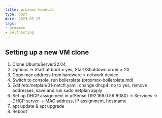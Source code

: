 ```yaml
---
title: proxmox homelab
type: post
date: 2023-03-25
tags: 
- proxmox
- selfhosting
---
```



## Setting up a new VM clone

1. Clone UbuntuServer22.04
1. Options -> Start at boot = yes, Start/Shutdown order = 20
1. Copy mac address from hardware > network device
1. Switch to console, run boilerplate (proxmox-boilerplate.md)
1. Edit /etc/netplan/01-netcft.yaml: change dhcp4: no to yes, remove addresses, save and run sudo netplan apply
1. Set up DHCP assignment in pfSense (192.168.0.56:8080) -> Services -> DHCP server -> MAC address, IP assignment, hostname
1. apt update & apt upgrade
1. Reboot

